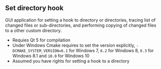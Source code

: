 ## Set directory hook

GUI application for setting a hook to directory or directories, tracing list of changed files or sub-directories, and performing copying of changed files to a other custom directory.

* Requies Qt 5 for compilation
* Under Windows Cmake requires to set the version explicitly, `-DCMAKE_SYSTEM_VERSION=6.1` for Windows 7, `6.2` for Windows 8, `6.3` for Windows 8.1 and `10.0` for Windows 10
* Assumed you have rights for setting a hook to a directory

